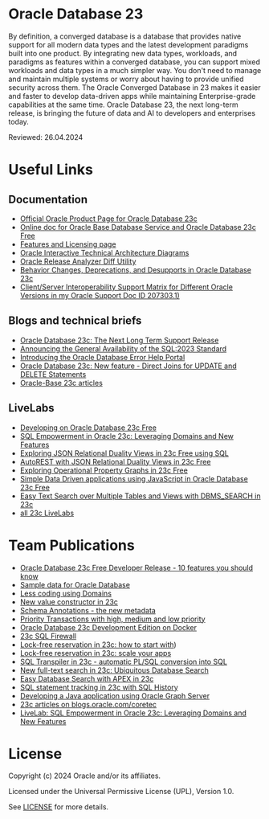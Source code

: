 # Oracle Database 23

By definition, a converged database is a database that provides native support for all modern data types and the latest development paradigms built into one product. By integrating new data types, workloads, and paradigms as features within a converged database, you can support mixed workloads and data types in a much simpler way. You don't need to manage and maintain multiple systems or worry about having to provide unified security across them. The Oracle Converged Database in 23 makes it easier and faster to develop data-driven apps while maintaining Enterprise-grade capabilities at the same time. Oracle Database 23, the next long-term release, is bringing the future of data and AI to developers and enterprises today. 

Reviewed: 26.04.2024
 
# Useful Links  
 
## Documentation

- [Official Oracle Product Page for Oracle Database 23c](https://www.oracle.com/de/database/23c/)
- [Online doc for Oracle Base Database Service and Oracle Database 23c Free](https://docs.oracle.com/en/database/oracle/oracle-database/23/index.html)
- [Features and Licensing page](https://apex.oracle.com/database-features/)
- [Oracle Interactive Technical Architecture Diagrams](https://docs.oracle.com/en/database/oracle/oracle-database/23/aliad/iad_home.html)
- [Oracle Release Analyzer Diff Utility](https://oradiff.oracle.com/ords/r/oradiff/oradiff/home?session=226168768557352)
- [Behavior Changes, Deprecations, and Desupports in Oracle Database 23c](https://docs.oracle.com/en/database/oracle/oracle-database/23/upgrd/oracle-database-changes-deprecations-desupports.html#GUID-2C4FCA8B-2617-49B9-89BD-A13A2BE42DCC)
- [Client/Server Interoperability Support Matrix for Different Oracle Versions in my Oracle Support Doc ID 207303.1)](https://support.oracle.com/epmos/faces/DocumentDisplay?_afrLoop=466448281697580&id=207303.1&_afrWindowMode=0&_adf.ctrl-state=nbfmqzpug_4)

## Blogs and technical briefs
  
- [Oracle Database 23c: The Next Long Term Support Release](https://blogs.oracle.com/database/post/oracle-database-23c-the-next-long-term-support-release)
- [Announcing the General Availability of the SQL:2023 Standard](https://blogs.oracle.com/sql/post/general-availability-of-the-sql2023-standard)
- [Introducing the Oracle Database Error Help Portal](https://blogs.oracle.com/database/post/error-help-portal)
- [Oracle Database 23c: New feature - Direct Joins for UPDATE and DELETE Statements](https://blogs.oracle.com/database/post/oracle-database-23c-new-feature-direct-joins-for-update-and-delete-statements)
- [Oracle-Base 23c articles](https://oracle-base.com/articles/23c/articles-23c#google_vignette)

## LiveLabs
  
- [Developing on Oracle Database 23c Free](https://apexapps.oracle.com/pls/apex/r/dbpm/livelabs/view-workshop?wid=3833&clear=RR,180&session=103715142172477)
- [SQL Empowerment in Oracle 23c: Leveraging Domains and New Features](https://apexapps.oracle.com/pls/apex/r/dbpm/livelabs/view-workshop?wid=3835&clear=RR,180&session=103715142172477)
- [Exploring JSON Relational Duality Views in 23c Free using SQL](https://apexapps.oracle.com/pls/apex/r/dbpm/livelabs/view-workshop?wid=3638&clear=RR,180&session=103715142172477)
- [AutoREST with JSON Relational Duality Views in 23c Free](https://apexapps.oracle.com/pls/apex/r/dbpm/livelabs/view-workshop?wid=3634&clear=RR,180&session=103715142172477)
- [Exploring Operational Property Graphs in 23c Free](https://apexapps.oracle.com/pls/apex/r/dbpm/livelabs/view-workshop?wid=3659&clear=RR,180&session=103715142172477)
- [Simple Data Driven applications using JavaScript in Oracle Database 23c Free](https://apexapps.oracle.com/pls/apex/r/dbpm/livelabs/view-workshop?wid=3696&clear=RR,180&session=103715142172477)
- [Easy Text Search over Multiple Tables and Views with DBMS_SEARCH in 23c](https://apexapps.oracle.com/pls/apex/r/dbpm/livelabs/view-workshop?wid=3721&clear=RR,180&session=103715142172477)
- [all 23c LiveLabs](https://apexapps.oracle.com/pls/apex/f?p=133:100:103715142172477::::SEARCH:23c) 

# Team Publications

- [Oracle Database 23c Free Developer Release - 10 features you should know](https://blogs.oracle.com/coretec/post/oracle-database-23c-free-developer-sql)
- [Sample data for Oracle Database](https://blogs.oracle.com/coretec/post/sample-data-for-oracle-database)
- [Less coding using Domains](https://blogs.oracle.com/coretec/post/less-coding-with-sql-domains-in-23c)
- [New value constructor in 23c](https://blogs.oracle.com/coretec/post/new-value-constructor-in-23c)
- [Schema Annotations - the new metadata](https://blogs.oracle.com/coretec/post/annotations-the-new-metadata-in-23c)
- [Priority Transactions with high, medium and low priority](https://blogs.oracle.com/coretec/post/automatic-transaction-rollback-in-23c)
- [Oracle Database 23c Development Edition on Docker](https://blogs.oracle.com/coretec/post/oracle-database-23c-development-edition-on-docker)
- [23c SQL Firewall](https://blogs.oracle.com/coretec/post/oracle-database-23c-development-edition-on-docker)
- [Lock-free reservation in 23c: how to start with](https://blogs.oracle.com/coretec/post/lock-free-reservation-in-23c))
- [Lock-free reservation in 23c: scale your apps](https://blogs.oracle.com/coretec/post/lock-free-reservation-in-23c)
- [SQL Transpiler in 23c - automatic PL/SQL conversion into SQL](https://blogs.oracle.com/coretec/post/sql-transpiler-in-23c)
- [New full-text search in 23c: Ubiquitous Database Search](https://blogs.oracle.com/coretec/post/sql-transpiler-in-23c)
- [Easy Database Search with APEX in 23c](https://blogs.oracle.com/coretec/post/easy-database-search-with-apex-in-23c)
- [SQL statement tracking in 23c with SQL History](https://blogs.oracle.com/coretec/post/easy-sql-statement-tracking-in23c)
- [Developing a Java application using Oracle Graph Server](https://blogs.oracle.com/coretec/post/developing-a-java-application-working-on-top-of-oracle-property-graph-server)
- [23c articles on blogs.oracle.com/coretec](https://blogs.oracle.com/coretec/category/crt-23c)
- [LiveLab: SQL Empowerment in Oracle 23c: Leveraging Domains and New Features](https://apexapps.oracle.com/pls/apex/r/dbpm/livelabs/view-workshop?wid=3835&clear=RR,180&session=103715142172477)
 
# License

Copyright (c) 2024 Oracle and/or its affiliates.

Licensed under the Universal Permissive License (UPL), Version 1.0.

See [LICENSE](https://github.com/oracle-devrel/technology-engineering/blob/main/LICENSE) for more details.
